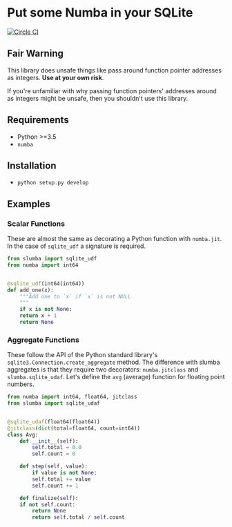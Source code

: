 # Put some Numba in your SQLite

[![Circle CI](https://circleci.com/gh/cpcloud/slumba.svg?style=shield&circle-token=:circle-token)](https://github.com/cpcloud/slumba)

## Fair Warning

This library does unsafe things like pass around function pointer addresses
as integers.  **Use at your own risk**.

If you're unfamiliar with why passing function pointers' addresses around as
integers might be unsafe, then you shouldn't use this library.

## Requirements

* Python >=3.5
* `numba`

## Installation
* `python setup.py develop`

## Examples

### Scalar Functions

These are almost the same as decorating a Python function with
`numba.jit`. In the case of `sqlite_udf` a signature is required.

```python
from slumba import sqlite_udf
from numba import int64


@sqlite_udf(int64(int64))
def add_one(x):
    """Add one to `x` if `x` is not NULL
    """
    if x is not None:
	return x + 1
    return None
```


### Aggregate Functions


These follow the API of the Python standard library's
`sqlite3.Connection.create_aggregate` method. The difference with slumba
aggregates is that they require two decorators: `numba.jitclass` and
`slumba.sqlite_udaf`. Let's define the `avg` (average) function for
floating point numbers.

```python
from numba import int64, float64, jitclass
from slumba import sqlite_udaf


@sqlite_udaf(float64(float64))
@jitclass(dict(total=float64, count=int64))
class Avg:
    def __init__(self):
        self.total = 0.0
        self.count = 0

    def step(self, value):
        if value is not None:
	    self.total += value
	    self.count += 1

    def finalize(self):
	if not self.count:
	    return None
        return self.total / self.count
```
